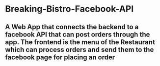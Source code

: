 # Breaking-Bistro-Facebook-API
## A Web App that connects the backend to a facebook API that can post orders through the app. The frontend is the menu of the Restaurant which can process orders and send them to the facebook page for placing an order
